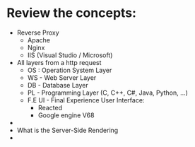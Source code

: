 # Review the concepts:
- Reverse Proxy
  - Apache
  - Nginx
  - IIS (Visual Studio / Microsoft)
- All layers from a http request
  - OS : Operation System Layer
  - WS - Web Server Layer
  - DB - Database Layer
  - PL - Programming Layer (C, C++, C#, Java, Python, ...)
  - F.E UI - Final Experience User Interface:
    - Reacted
    - Google engine V68
- 
- What is the Server-Side Rendering
-